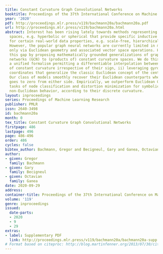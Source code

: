 ```yaml
---
title: Constant Curvature Graph Convolutional Networks
booktitle: Proceedings of the 37th International Conference on Machine Learning
year: '2020'
pdf: http://proceedings.mlr.press/v119/bachmann20a/bachmann20a.pdf
url: http://proceedings.mlr.press/v119/bachmann20a.html
abstract: Interest has been rising lately towards methods representing data in non-Euclidean
  spaces, e.g. hyperbolic or spherical that provide specific inductive biases useful
  for certain real-world data properties, e.g. scale-free, hierarchical or cyclical.
  However, the popular graph neural networks are currently limited in modeling data
  only via Euclidean geometry and associated vector space operations. Here, we bridge
  this gap by proposing mathematically grounded generalizations of graph convolutional
  networks (GCN) to (products of) constant curvature spaces. We do this by i) introducing
  a unified formalism permitting a differentiable interpolation between all geometries
  of constant curvature irrespective of their sign, ii) leveraging gyro-barycentric
  coordinates that generalize the classic Euclidean concept of the center of mass.
  Our class of models smoothly recover their Euclidean counterparts when the curvature
  goes to zero from either side. Empirically, we outperform Euclidean GCNs in the
  tasks of node classification and distortion minimization for symbolic data exhibiting
  non-Euclidean behavior, according to their discrete curvature.
layout: inproceedings
series: Proceedings of Machine Learning Research
publisher: PMLR
issn: 2640-3498
id: bachmann20a
month: 0
tex_title: Constant Curvature Graph Convolutional Networks
firstpage: 486
lastpage: 496
page: 486-496
order: 486
cycles: false
bibtex_author: Bachmann, Gregor and Becigneul, Gary and Ganea, Octavian
author:
- given: Gregor
  family: Bachmann
- given: Gary
  family: Becigneul
- given: Octavian
  family: Ganea
date: 2020-09-29
address: 
container-title: Proceedings of the 37th International Conference on Machine Learning
volume: '119'
genre: inproceedings
issued:
  date-parts:
  - 2020
  - 9
  - 29
extras:
- label: Supplementary PDF
  link: http://proceedings.mlr.press/v119/bachmann20a/bachmann20a-supp.pdf
# Format based on citeproc: http://blog.martinfenner.org/2013/07/30/citeproc-yaml-for-bibliographies/
---
```

